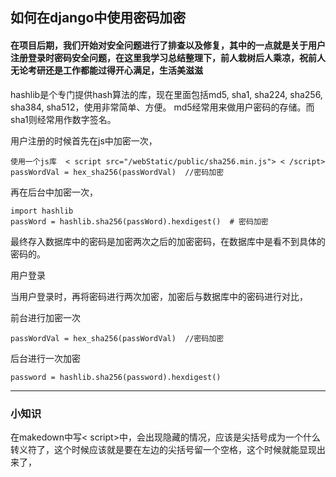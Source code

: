 ## 如何在django中使用密码加密

#### 在项目后期，我们开始对安全问题进行了排查以及修复，其中的一点就是关于用户注册登录时密码安全问题，在这里我学习总结整理下，前人栽树后人乘凉，祝前人无论考研还是工作都能过得开心满足，生活美滋滋

hashlib是个专门提供hash算法的库，现在里面包括md5, sha1, sha224, sha256, sha384, sha512，使用非常简单、方便。 md5经常用来做用户密码的存储。而sha1则经常用作数字签名。

用户注册的时候首先在js中加密一次，


    使用一个js库  < script src="/webStatic/public/sha256.min.js"> < /script>
    passWordVal = hex_sha256(passWordVal)  //密码加密

再在后台中加密一次，

    import hashlib
    passWord = hashlib.sha256(passWord).hexdigest()  # 密码加密



最终存入数据库中的密码是加密两次之后的加密密码，在数据库中是看不到具体的密码的。


用户登录


当用户登录时，再将密码进行两次加密，加密后与数据库中的密码进行对比，

前台进行加密一次 

    passWordVal = hex_sha256(passWordVal)  //密码加密

后台进行一次加密 

    
    password = hashlib.sha256(password).hexdigest()


****
 
### 小知识

  在makedown中写< script>中，会出现隐藏的情况，应该是尖括号成为一个什么转义符了，这个时候应该就是要在左边的尖括号留一个空格，这个时候就能显现出来了，

